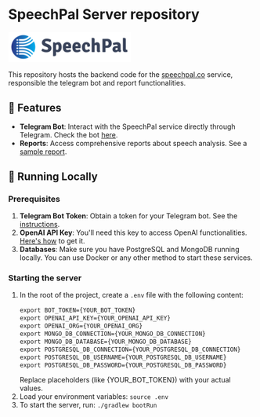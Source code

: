# SpeechPal Server repository

<a href="https://www.speechpal.co/"><img src="./speechpal-logo.png" width="250"/></a>

This repository hosts the backend code for the [speechpal.co](https://www.speechpal.co/) service, responsible the telegram bot and report functionalities.

## 📌 Features
- **Telegram Bot**: Interact with the SpeechPal service directly through Telegram. Check the bot [here](https://t.me/SpeechPalBot).
- **Reports**: Access comprehensive reports about speech analysis. See a [sample report](https://www.speechpal.co/reports/AgAEOQAC0ZJASw).

## 🚀 Running Locally

### Prerequisites
1. **Telegram Bot Token**: Obtain a token for your Telegram bot. See the [instructions](https://help.openai.com/en/articles/4936850-where-do-i-find-my-secret-api-key).
2. **OpenAI API Key**: You'll need this key to access OpenAI functionalities. [Here's how](https://help.openai.com/en/articles/4936850-where-do-i-find-my-secret-api-key) to get it.
3. **Databases**: Make sure you have PostgreSQL and MongoDB running locally. You can use Docker or any other method to start these services.

### Starting the server
1. In the root of the project, create a `.env` file with the following content:
   ```
   export BOT_TOKEN={YOUR_BOT_TOKEN}
   export OPENAI_API_KEY={YOUR_OPENAI_API_KEY}
   export OPENAI_ORG={YOUR_OPENAI_ORG}
   export MONGO_DB_CONNECTION={YOUR_MONGO_DB_CONNECTION}
   export MONGO_DB_DATABASE={YOUR_MONGO_DB_DATABASE}
   export POSTGRESQL_DB_CONNECTION={YOUR_POSTGRESQL_DB_CONNECTION}
   export POSTGRESQL_DB_USERNAME={YOUR_POSTGRESQL_DB_USERNAME}
   export POSTGRESQL_DB_PASSWORD={YOUR_POSTGRESQL_DB_PASSWORD}
   ```
   Replace placeholders (like {YOUR_BOT_TOKEN}) with your actual values.
2. Load your environment variables:
   `source .env`
3. To start the server, run:
  `./gradlew bootRun`
